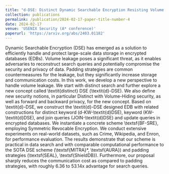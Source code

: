 ```yaml
---
title: "d-DSE: Distinct Dynamic Searchable Encryption Resisting Volume Leakage in Encrypted Databases"
collection: publications
permalink: /publication/2024-02-17-paper-title-number-4
date: 2024-02-17
venue: 'USENIX Security (A* conference)'
paperurl: 'https://arxiv.org/abs/2403.01182'
---
```


Dynamic Searchable Encryption (DSE) has emerged as a solution to efficiently handle and protect large-scale data storage in encrypted databases (EDBs). Volume leakage poses a significant threat, as it enables adversaries to reconstruct search queries and potentially compromise the security and privacy of data. Padding strategies are common countermeasures for the leakage, but they significantly increase storage and communication costs. In this work, we develop a new perspective to handle volume leakage. We start with distinct search and further explore a new concept called \textit{distinct} DSE (\textit{d}-DSE).
We also define new security notions, in particular Distinct with Volume-Hiding security, as well as forward and backward privacy, for the new concept. Based on \textit{d}-DSE, we construct the \textit{d}-DSE designed EDB with related constructions for distinct keyword (d-KW-\textit{d}DSE), keyword (KW-\textit{d}DSE), and join queries (JOIN-\textit{d}DSE) and update queries in encrypted databases. We instantiate a concrete scheme \textsf{BF-SRE}, employing Symmetric Revocable Encryption. We conduct extensive experiments on real-world datasets, such as Crime, Wikipedia, and Enron, for performance evaluation. The results demonstrate that our scheme is practical in data search and with comparable computational performance to the SOTA DSE scheme (\textsf{MITRA}*, \textsf{AURA}) and padding strategies (\textsf{SEAL}, \textsf{ShieldDB}). Furthermore, our proposal sharply reduces the communication cost as compared to padding strategies, with roughly 6.36 to 53.14x advantage for search queries. 
